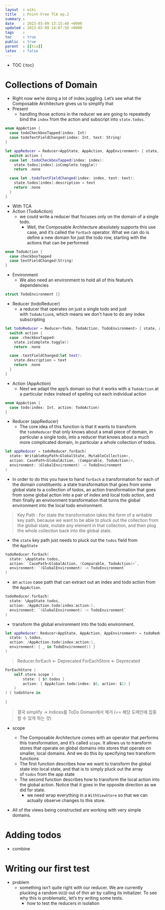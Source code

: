 ```yaml
---
layout  : wiki
title   : Point-Free TCA ep.2
summary : 
date    : 2023-03-09 13:15:40 +0900
updated : 2023-03-09 14:07:50 +0900
tags    : 
toc     : true
public  : true
parent  : [[tca]]
latex   : false
---
```

* TOC
{:toc}

# Collections of Domain
- Right now we’re doing a lot of index juggling. Let’s see what the Composable Architecture gives us to simplify that
- Present
	- handling those actions in the reducer we are going to repeatedly bind the `index` from the action and subscript into `state.todos`.
```swift
enum AppAction {
  case todoCheckboxTapped(index: Int)
  case todoTextFieldChanged(index: Int, text: String)
}

let appReducer = Reducer<AppState, AppAction, AppEnvironment> { state, action, _ in
  switch action {
  case let .todoCheckboxTapped(index: index):
    state.todos[index].isComplete.toggle()
    return .none

  case let .todoTextFieldChanged(index: index, text: text):
    state.todos[index].description = text
    return .none
  }
}
```
- With TCA
- Action (TodoAction)
	- we could write a reducer that focuses only on the domain of a single todo.
		- Well, the Composable Architecture absolutely supports this use case, and it’s called the `forEach` operator. What we can do is define a new domain for just the todo row, starting with the actions that can be performed
```swift
enum TodoAction {
  case checkboxTapped
  case textFieldChanged(String)
}
```
- Environment
	- We also need an environment to hold all of this feature’s dependencies
```swift
struct TodoEnvironment {}
```

- Reducer (todoReducer)
	- a reducer that operates on just a single todo and just with `TodoAction`s, which means we don’t have to do any index subscripting
```swift
let todoReducer = Reducer<Todo, TodoAction, TodoEnvironment> { state, action, _ in
  switch action {
  case .checkboxTapped:
    state.isComplete.toggle()
    return .none

  case .textFieldChanged(let text):
    state.description = text
    return .none
  }
}
```

- Action (AppAction)
	- Next we adapt the app’s domain so that it works with a `TodoAction` at a particular index instead of spelling out each individual action
```swift
enum AppAction {
  case todo(index: Int, action: TodoAction)
}
```

- Reducer (appReducer)
	- The core idea of this function is that it wants to transform the `todoReducer` that only knows about a small piece of domain, in particular a single todo, into a reducer that knows about a much more complicated domain, in particular a whole collection of todos.
```swift
let appReducer = todoReducer.forEach(
  state: WritableKeyPath<GlobalState, MutableCollection>,
  action: CasePath<GlobalAction, (Comparable, TodoAction)>,
  environment: (GlobalEnvironment) -> TodoEnvironment
)
```


- In order to do this you have to hand `forEach` a transformation for each of the domain constituents: a state transformation that goes from some global state to a collection of todos, an action transformation that goes from some global action into a pair of index and local todo action, and then finally an environment transformation that turns the global environment into the local todo environment.

> Key Path
> : For state the transformation takes the form of a writable key path, because we want to be able to pluck out the collection from the global state, mutate any element in that collection, and then plug the whole collection back into the global state.

- the `state` key path just needs to pluck out the `todos` field from the `AppState`
```swift
todoReducer.forEach(
  state: \AppState.todos,
  action: `CasePath<GlobalAction, (Comparable, TodoAction)>`,
  environment: `(GlobalEnvironment) -> TodoEnvironment`
)
```

- an `action` case path that can extract out an index and todo action from the `AppAction`.
```swift
todoReducer.forEach(
  state: \AppState.todos,
  action: /AppAction.todo(index:action:),
  environment: `(GlobalEnvironment) -> TodoEnvironment`
)
```

- transform the global environment into the todo environment.
```swift
let appReducer: Reducer<AppState, AppAction, AppEnvironment> = todoReducer.indexed(
  state: \.todos,
  action: /AppAction.todo(index:action:),
  environment: { _ in TodoEnvironment() }
)
```

> Reducer.forEach <- Deprecated
> ForEachStore <- Deprecated

```swift
ForEachStore (
	self.store.scope (
		state: { $0.todos }
		action: { AppAction.todo(index: $0, action: $1) }
	)
) { todoStore in
	
}
```

> 결국 simplify -> indices를 ToDo Domain에서 제거 (== 해당 도메인에 집중할 수 있게 하는 것)

- scope
	- The Composable Architecture comes with an operator that performs this transformation, and it’s called `scope`. It allows us to transform stores that operate on global domains into stores that operate on smaller, local domains. And we do this by specifying two transform functions
	- The first function describes how we want to transform the global state into local state, and that is to simply pluck out the array of `todos` from the app state
	- The second function describes how to transform the local action into the global action. Notice that it goes in the opposite direction as we did for state.
		- we need wrap everything in a `WithViewStore` so that we can actually observe changes to this store.

- All of the views being constructed are working with very simple domains.

# Adding todos

- combine


# Writing our first test

- problem
	- something isn’t quite right with our reducer. We are currently plucking a random `UUID` out of thin air by calling its initializer. To see why this is problematic, let’s try writing some tests.
		- how to test the reducers in isolation
